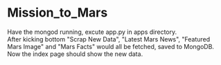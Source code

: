 # Mission_to_Mars  
Have the mongod running, excute app.py in apps directory.  
After kicking bottom "Scrap New Data", "Latest Mars News", "Featured Mars Image" and "Mars Facts" would all be fetched, saved to MongoDB. Now the index page should show the new data.
